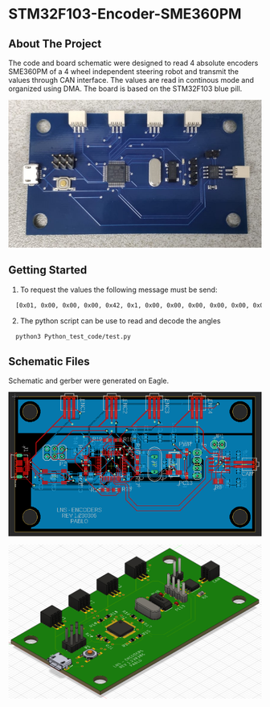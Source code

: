 # STM32F103-Encoder-SME360PM

## About The Project
The code and board schematic were designed to read 4 absolute encoders SME360PM of a 4 wheel independent steering robot and transmit the values through CAN interface. The values are read in continous mode and organized using DMA. The board is based on the STM32F103 blue pill.

![This is an image](images/real.jpeg)


## Getting Started

1. To request the values the following message must be send:
```sh
  [0x01, 0x00, 0x00, 0x00, 0x42, 0x1, 0x00, 0x00, 0x00, 0x00, 0x00, 0x00, 0x00]
```

2. The python script can be use to read and decode the angles 
```sh
  python3 Python_test_code/test.py
```

## Schematic Files
Schematic and gerber were generated on Eagle.

![This is an image](images/board.png)

![This is an image](images/board3D.png)
